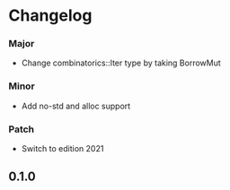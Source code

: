 # Changelog

### Major

- Change combinatorics::Iter type by taking BorrowMut

### Minor

- Add no-std and alloc support

### Patch

- Switch to edition 2021

## 0.1.0
